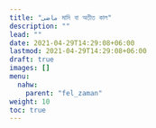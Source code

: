 ```yaml
---
title: "ماضى মাদি বা অতীত কাল"
description: ""
lead: ""
date: 2021-04-29T14:29:08+06:00
lastmod: 2021-04-29T14:29:08+06:00
draft: true
images: []
menu: 
  nahw:
    parent: "fel_zaman"
weight: 10
toc: true
---
```



